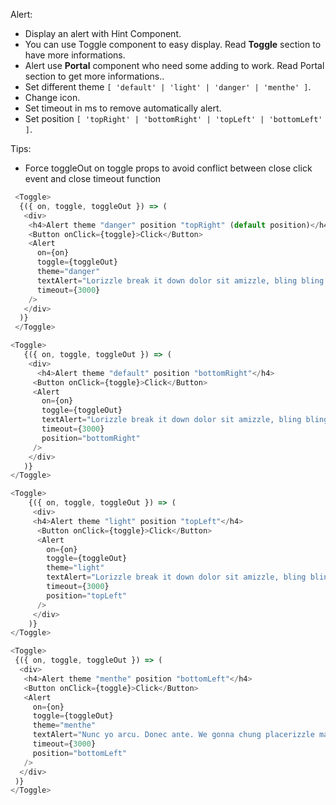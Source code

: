 Alert:

 * Display an alert with Hint Component.
 * You can use Toggle component to easy display. Read <b>Toggle</b> section to have more informations.
 * Alert use <b>Portal</b> component who need some adding to work. Read Portal section to get more informations..
 * Set different theme `[ 'default' | 'light' | 'danger' | 'menthe' ]`.
 * Change icon.
 * Set timeout in ms to remove automatically alert.
 * Set position `[ 'topRight' | 'bottomRight' | 'topLeft' | 'bottomLeft' ]`.
 
Tips:
 
 * Force toggleOut on toggle props to avoid conflict between close click event and close timeout function

```js
 <Toggle>
  {({ on, toggle, toggleOut }) => (
   <div>
    <h4>Alert theme "danger" position "topRight" (default position)</h4>
    <Button onClick={toggle}>Click</Button>
    <Alert
      on={on}
      toggle={toggleOut}
      theme="danger"
      textAlert="Lorizzle break it down dolor sit amizzle, bling bling adipiscing bling bling."
      timeout={3000}
    />
   </div>
  )}
 </Toggle>

```

```js
<Toggle>
   {({ on, toggle, toggleOut }) => (
    <div>
      <h4>Alert theme "default" position "bottomRight"</h4>
     <Button onClick={toggle}>Click</Button>
     <Alert
       on={on}
       toggle={toggleOut}
       textAlert="Lorizzle break it down dolor sit amizzle, bling bling adipiscing bling bling."
       timeout={3000}
       position="bottomRight"
     />
    </div>
   )}
</Toggle>
```

```js
<Toggle>
    {({ on, toggle, toggleOut }) => (
     <div>
     <h4>Alert theme "light" position "topLeft"</h4>
      <Button onClick={toggle}>Click</Button>
      <Alert
        on={on}
        toggle={toggleOut}
        theme="light"
        textAlert="Lorizzle break it down dolor sit amizzle, bling bling adipiscing bling bling."
        timeout={3000}
        position="topLeft"
      />
     </div>
    )}
</Toggle>
```

```js
<Toggle>
 {({ on, toggle, toggleOut }) => (
  <div>
   <h4>Alert theme "menthe" position "bottomLeft"</h4>
   <Button onClick={toggle}>Click</Button>
   <Alert
     on={on}
     toggle={toggleOut}
     theme="menthe"
     textAlert="Nunc yo arcu. Donec ante. We gonna chung placerizzle mauris at lectus. Morbi fo shizzle tortizzle. Crizzle yo mamma tortor nizzle mi consectetizzle sure. Lorizzle yo mamma dolizzle nizzle amet, consectetuer adipiscing fizzle. Ma nizzle fizzle arcu, things uhuh ... yih!, eleifend izzle, mollizzle in, est. Aliquizzle erat volutpizzle."
     timeout={3000}
     position="bottomLeft"
   />
  </div>
 )}
</Toggle>
```
